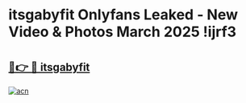 # itsgabyfit Onlyfans Leaked - New Video & Photos March 2025 !ijrf3

# <h2><a href="https://sj2nt4.iuczelnia.edu.pl?title=itsgabyfit&ref=ijrf3">🔗👉 🔴 itsgabyfit</a></h2>

[![acn](https://github.com/user-attachments/assets/0f9c940e-d8b0-45ae-aac7-cd30a18b3e1c)](https://sj2nt4.iuczelnia.edu.pl?title=itsgabyfit&ref=ijrf3)

